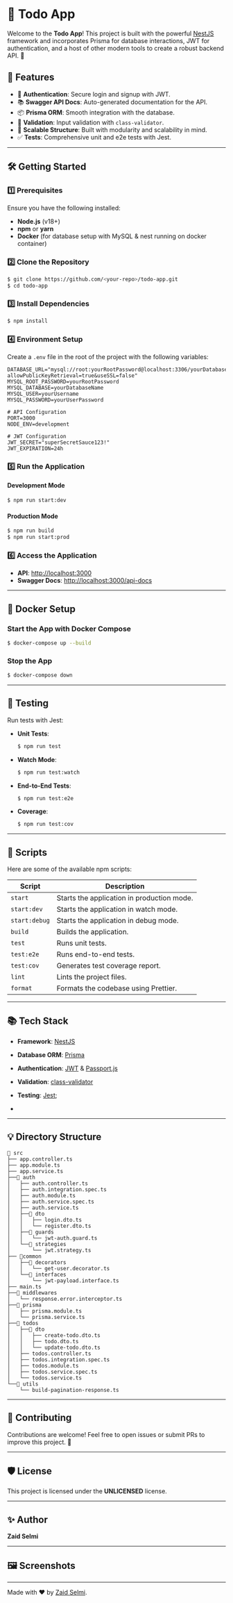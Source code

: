 # 📝 Todo App

Welcome to the **Todo App**! This project is built with the powerful [NestJS](https://nestjs.com/) framework and incorporates Prisma for database interactions, JWT for authentication, and a host of other modern tools to create a robust backend API. 🚀

## 🌟 Features

- 🔐 **Authentication**: Secure login and signup with JWT.
- 📚 **Swagger API Docs**: Auto-generated documentation for the API.
- 📦 **Prisma ORM**: Smooth integration with the database.
- 📜 **Validation**: Input validation with `class-validator`.
- 🔧 **Scalable Structure**: Built with modularity and scalability in mind.
- ✅ **Tests**: Comprehensive unit and e2e tests with Jest.

---

## 🛠️ Getting Started

### 1️⃣ Prerequisites

Ensure you have the following installed:

- **Node.js** (v18+)
- **npm** or **yarn**
- **Docker** (for database setup with MySQL & nest running on docker container)

### 2️⃣ Clone the Repository

```bash
$ git clone https://github.com/<your-repo>/todo-app.git
$ cd todo-app
```

### 3️⃣ Install Dependencies

```bash
$ npm install
```

### 4️⃣ Environment Setup

Create a `.env` file in the root of the project with the following variables:

```env
DATABASE_URL="mysql://root:yourRootPassword@localhost:3306/yourDatabaseName?allowPublicKeyRetrieval=true&useSSL=false"
MYSQL_ROOT_PASSWORD=yourRootPassword
MYSQL_DATABASE=yourDatabaseName
MYSQL_USER=yourUsername
MYSQL_PASSWORD=yourUserPassword

# API Configuration
PORT=3000
NODE_ENV=development

# JWT Configuration
JWT_SECRET="superSecretSauce123!"
JWT_EXPIRATION=24h

```

### 5️⃣ Run the Application

#### Development Mode

```bash
$ npm run start:dev
```

#### Production Mode

```bash
$ npm run build
$ npm run start:prod
```

### 6️⃣ Access the Application

- **API**: [http://localhost:3000](http://localhost:3000)
- **Swagger Docs**: [http://localhost:3000/api-docs](http://localhost:3000/api-docs)

---

## 🐳 Docker Setup

### Start the App with Docker Compose

```bash
$ docker-compose up --build
```

### Stop the App

```bash
$ docker-compose down
```

---

## 🧪 Testing

Run tests with Jest:

- **Unit Tests**:
  ```bash
  $ npm run test
  ```
- **Watch Mode**:
  ```bash
  $ npm run test:watch
  ```
- **End-to-End Tests**:
  ```bash
  $ npm run test:e2e
  ```
- **Coverage**:
  ```bash
  $ npm run test:cov
  ```

---

## 📜 Scripts

Here are some of the available npm scripts:

| Script        | Description                                |
| ------------- | ------------------------------------------ |
| `start`       | Starts the application in production mode. |
| `start:dev`   | Starts the application in watch mode.      |
| `start:debug` | Starts the application in debug mode.      |
| `build`       | Builds the application.                    |
| `test`        | Runs unit tests.                           |
| `test:e2e`    | Runs end-to-end tests.                     |
| `test:cov`    | Generates test coverage report.            |
| `lint`        | Lints the project files.                   |
| `format`      | Formats the codebase using Prettier.       |

---

## 📚 Tech Stack

- **Framework**: [NestJS](https://nestjs.com/)

- **Database ORM**: [Prisma](https://www.prisma.io/)

- **Authentication**: [JWT](https://jwt.io/) & [Passport.js](http://www.passportjs.org/)

- **Validation**: [class-validator](https://github.com/typestack/class-validator)

- **Testing**: [Jest](https://jestjs.io/);

-

---

## 💡 Directory Structure

```plaintext
📂 src
├── app.controller.ts
├── app.module.ts
├── app.service.ts
├──📂 auth
│   ├── auth.controller.ts
│   ├── auth.integration.spec.ts
│   ├── auth.module.ts
│   ├── auth.service.spec.ts
│   ├── auth.service.ts
│   ├──📂 dto
│   │   ├── login.dto.ts
│   │   └── register.dto.ts
│   ├──📂 guards
│   │   └── jwt-auth.guard.ts
│   └──📂 strategies
│       └── jwt.strategy.ts
├── 📂common
│   ├──📂 decorators
│   │   └── get-user.decorator.ts
│   └──📂 interfaces
│       └── jwt-payload.interface.ts
├── main.ts
├──📂 middlewares
│   └── response.error.interceptor.ts
├──📂 prisma
│   ├── prisma.module.ts
│   └── prisma.service.ts
├──📂 todos
│   ├──📂 dto
│   │   ├── create-todo.dto.ts
│   │   ├── todo.dto.ts
│   │   └── update-todo.dto.ts
│   ├── todos.controller.ts
│   ├── todos.integration.spec.ts
│   ├── todos.module.ts
│   ├── todos.service.spec.ts
│   └── todos.service.ts
└──📂 utils
    └── build-pagination-response.ts
```

---

## 🤝 Contributing

Contributions are welcome! Feel free to open issues or submit PRs to improve this project. 🚀

---

## 🛡️ License

This project is licensed under the **UNLICENSED** license.

---

## ✨ Author

**Zaid Selmi**

---

## 🖼️ Screenshots


---

Made with ❤️ by [Zaid Selmi](https://github.com/zaid4kspr).

